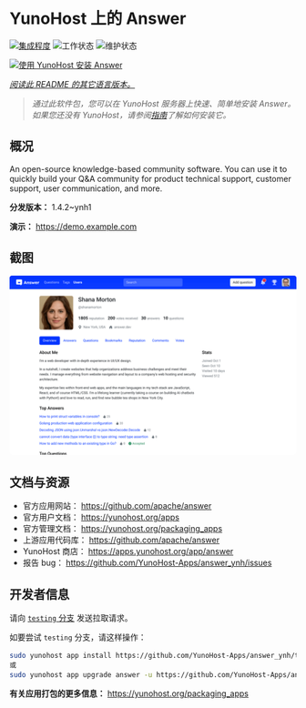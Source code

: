 <!--
注意：此 README 由 <https://github.com/YunoHost/apps/tree/master/tools/readme_generator> 自动生成
请勿手动编辑。
-->

# YunoHost 上的 Answer

[![集成程度](https://apps.yunohost.org/badge/integration/answer)](https://ci-apps.yunohost.org/ci/apps/answer/)
![工作状态](https://apps.yunohost.org/badge/state/answer)
![维护状态](https://apps.yunohost.org/badge/maintained/answer)

[![使用 YunoHost 安装 Answer](https://install-app.yunohost.org/install-with-yunohost.svg)](https://install-app.yunohost.org/?app=answer)

*[阅读此 README 的其它语言版本。](./ALL_README.md)*

> *通过此软件包，您可以在 YunoHost 服务器上快速、简单地安装 Answer。*  
> *如果您还没有 YunoHost，请参阅[指南](https://yunohost.org/install)了解如何安装它。*

## 概况

An open-source knowledge-based community software. You can use it to quickly build your Q&A community for product technical support, customer support, user communication, and more.


**分发版本：** 1.4.2~ynh1

**演示：** <https://demo.example.com>

## 截图

![Answer 的截图](./doc/screenshots/screenshot.png)

## 文档与资源

- 官方应用网站： <https://github.com/apache/answer>
- 官方用户文档： <https://yunohost.org/apps>
- 官方管理文档： <https://yunohost.org/packaging_apps>
- 上游应用代码库： <https://github.com/apache/answer>
- YunoHost 商店： <https://apps.yunohost.org/app/answer>
- 报告 bug： <https://github.com/YunoHost-Apps/answer_ynh/issues>

## 开发者信息

请向 [`testing` 分支](https://github.com/YunoHost-Apps/answer_ynh/tree/testing) 发送拉取请求。

如要尝试 `testing` 分支，请这样操作：

```bash
sudo yunohost app install https://github.com/YunoHost-Apps/answer_ynh/tree/testing --debug
或
sudo yunohost app upgrade answer -u https://github.com/YunoHost-Apps/answer_ynh/tree/testing --debug
```

**有关应用打包的更多信息：** <https://yunohost.org/packaging_apps>
